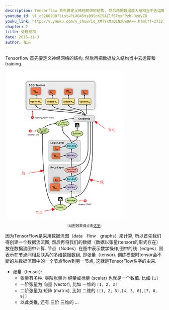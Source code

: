 ```yaml
---
description: Tensorflow 首先要定义神经网络的结构, 然后再把数据放入结构当中去运算和 training.
youtube_id: 9l_c5260JQ8?list=PLXO45tsB95cKI5AIlf5TxxFPzb-0zeVZ8
youku_link: http://v.youku.com/v_show/id_XMTYxMzQ1NzUwOA==.html?f=27327189&o=1
chapter: 2
title: 处理结构
date: 2016-11-3
author: 张乐
---
```


Tensorflow 首先要定义神经网络的结构,
然后再把数据放入结构当中去运算和 training.

<img class="course-image" src="/static/results/tensorflow/1_4_1.png">

<p style="text-align: center; font-size: 0.8em;">(动图效果请点击<a href="https://www.tensorflow.org/images/tensors_flowing.gif">这里</a>)</p>

因为TensorFlow是采用数据流图（data　flow　graphs）来计算,
所以首先我们得创建一个数据流流图,
然后再将我们的数据（数据以张量(tensor)的形式存在）放在数据流图中计算.
节点（Nodes）在图中表示数学操作,图中的线（edges）则表示在节点间相互联系的多维数据数组,
即张量（tensor). 训练模型时tensor会不断的从数据流图中的一个节点flow到另一节点,
这就是TensorFlow名字的由来.

- 张量（tensor):
  * 张量有多种. 零阶张量为 纯量或标量 (scalar) 也就是一个数值. 比如 ```[1]``` 
  * 一阶张量为 向量 (vector), 比如 一维的 ```[1, 2, 3]```
  * 二阶张量为 矩阵 (matrix), 比如 二维的  ```[[1, 2, 3],[4, 5, 6],[7, 8, 9]]```
  * 以此类推, 还有 三阶 三维的 ...



